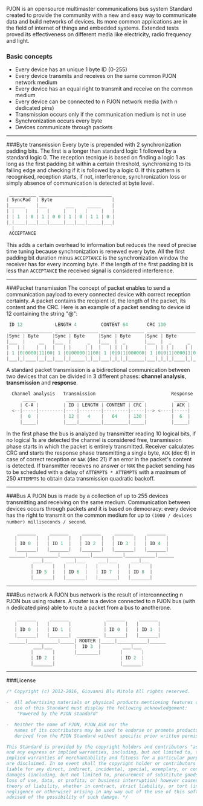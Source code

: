 PJON is an opensource multimaster communications bus system Standard created to provide the community with a new and easy way to communicate data and build networks of devices. Its more common applications are in the field of internet of things and embedded systems. Extended tests proved its effectiveness on different media like electricity, radio frequency and light.

### Basic concepts
* Every device has an unique 1 byte ID (0-255)
* Every device transmits and receives on the same common PJON network medium
* Every device has an equal right to transmit and receive on the common medium
* Every device can be connected to n PJON network media (with n dedicated pins)
* Transmission occurs only if the communication medium is not in use
* Synchronization occurs every byte
* Devices communicate through packets

***

###Byte transmission
Every byte is prepended with 2 synchronization padding bits. 
The first is a longer than standard logic 1 followed by a standard logic 0. The reception tecnique is based on finding a logic 1 as long as the first padding bit within a certain threshold, synchronizing to its falling edge and checking if it is followed by a logic 0. If this pattern is recognised, reception starts, if not, interference, synchronization loss or simply absence of communication is detected at byte level.
```cpp  
 __________ ___________________________
| SyncPad  | Byte                      |
|______    |___       ___     _____    |
| |    |   |   |     |   |   |     |   |
| | 1  | 0 | 1 | 0 0 | 1 | 0 | 1 1 | 0 |
|_|____|___|___|_____|___|___|_____|___|
  |
 ACCEPTANCE
```
This adds a certain overhead to information but reduces the need of precise time tuning because synchronization is renewed every byte. All the first padding bit duration minus `ACCEPTANCE` is the synchronization window the receiver has for every incoming byte. If the length of the first padding bit is less than `ACCEPTANCE` the received signal is considered interference.

***

###Packet transmission
The concept of packet enables to send a communication payload to every connected device with correct reception certainty. A packet contains the recipient id, the length of the packet, its content and the CRC. Here is an example of a packet sending to device id 12 containing the string "@":
```cpp  
 ID 12            LENGTH 4         CONTENT 64       CRC 130
 ________________ ________________ ________________ __________________
|Sync | Byte     |Sync | Byte     |Sync | Byte     |Sync | Byte       |
|___  |     __   |___  |      _   |___  |  _       |___  |  _      _  |
|   | |    |  |  |   | |     | |  |   | | | |      |   | | | |    | | |
| 1 |0|0000|11|00| 1 |0|00000|1|00| 1 |0|0|1|000000| 1 |0|0|1|0000|1|0|
|___|_|____|__|__|___|_|_____|_|__|___|_|_|_|______|___|_|_|_|____|_|_|
```
A standard packet transmission is a bidirectional communication between two devices that can be divided in 3 different phases: **channel analysis**, **transmission** and **response**. 
```cpp  
  Channel analysis   Transmission                            Response
      _____           _____________________________           _____
     | C-A |         | ID | LENGTH | CONTENT | CRC |         | ACK |
  <--|-----|---------|----|--------|---------|-----|--> <----|-----|
     |  0  |         | 12 |   4    |   64    | 130 |         |  6  |
     |_____|         |____|________|_________|_____|         |_____|
```
In the first phase the bus is analyzed by transmitter reading 10 logical bits, if no logical 1s are detected the channel is considered free, transmission phase starts in which the packet is entirely transmitted. Receiver calculates CRC and starts the response phase transmitting a single byte, `ACK` (dec 6) in case of correct reception or `NAK` (dec 21) if an error in the packet's content is detected. If transmitter receives no answer or `NAK` the packet sending has to be scheduled with a delay of `ATTEMPTS * ATTEMPTS` with a maximum of 250 `ATTEMPTS` to obtain data transmission quadratic backoff. 

***

###Bus
A PJON bus is made by a collection of up to 255 devices transmitting and receiving on the same medium. Communication between devices occurs through packets and it is based on democracy: every device has the right to transmit on the common medium for up to `(1000 / devices number) milliseconds / second`.   

```cpp  
    _______     _______     _______     _______     _______
   |       |   |       |   |       |   |       |   |       |  
   | ID 0  |   | ID 1  |   | ID 2  |   | ID 3  |   | ID 4  |  
   |_______|   |_______|   |_______|   |_______|   |_______|    
 ______|___________|___________|___________|___________|______
          ___|___     ___|___     ___|___     ___|___
         |       |   |       |   |       |   |       |   
         | ID 5  |   | ID 6  |   | ID 7  |   | ID 8  |
         |_______|   |_______|   |_______|   |_______|    
```

***

###Bus network
A PJON bus network is the result of interconnecting n PJON bus using routers. A router is a device connected to n PJON bus (with n dedicated pins) able to route a packet from a bus to anotherone.   
```cpp  
    _______     _______              _______     _______
   |       |   |       |            |       |   |       |
   | ID 0  |   | ID 1  |            | ID 0  |   | ID 1  |
   |_______|   |_______|  ________  |_______|   |_______|
 ______|___________|_____| ROUTER |_____|___________|______
          ___|___        |  ID 3  |        ___|___
         |       |       |________|       |       |
         | ID 2  |                        | ID 2  |
         |_______|                        |_______|
```

***

###License

```cpp
/* Copyright (c) 2012-2016, Giovanni Blu Mitolo All rights reserved.

-  All advertising materials or physical products mentioning features or 
   use of this Standard must display the following acknowledgement:
    "Powered by the PJON standard"

-  Neither the name of PJON, PJON_ASK nor the
   names of its contributors may be used to endorse or promote products
   derived from the PJON Standard without specific prior written permission.

This Standard is provided by the copyright holders and contributors "as is" 
and any express or implied warranties, including, but not limited to, the 
implied warranties of merchantability and fitness for a particular purpose 
are disclaimed. In no event shall the copyright holder or contributors be 
liable for any direct, indirect, incidental, special, exemplary, or consequential 
damages (including, but not limited to, procurement of substitute goods or services; 
loss of use, data, or profits; or business interruption) however caused and on any 
theory of liability, whether in contract, strict liability, or tort (including 
negligence or otherwise) arising in any way out of the use of this software, even if 
advised of the possibility of such damage. */
```